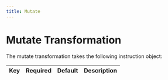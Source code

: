 ```yaml
---
title: Mutate
---
```


# Mutate Transformation

The mutate transformation takes the following instruction object:

Key       | Required | Default   |  Description 
----------|----------|-----------|----------------------------
